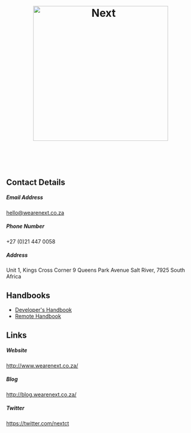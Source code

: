 <h1 align="center">
	<br>
	<img width="360" src="https://raw.githubusercontent.com/we-are-next/readme/master/media/logo-dark.png?token=AAsY3rxhWKX6FihG-VfO1HCLBAGqeFQ-ks5Vm731wA%3D%3D" alt="Next">
	<br>
	<br>
	<br>
</h1>

## Contact Details

##### Email Address

hello@wearenext.co.za

##### Phone Number

+27 (0)21 447 0058

##### Address

Unit 1, Kings Cross Corner 9 Queens Park Avenue Salt River, 7925 South Africa

## Handbooks

- [Developer's Handbook](developers-handbook.md)
- [Remote Handbook](remote-handbook.md)

## Links

##### Website

http://www.wearenext.co.za/

##### Blog

http://blog.wearenext.co.za/

##### Twitter

https://twitter.com/nextct
